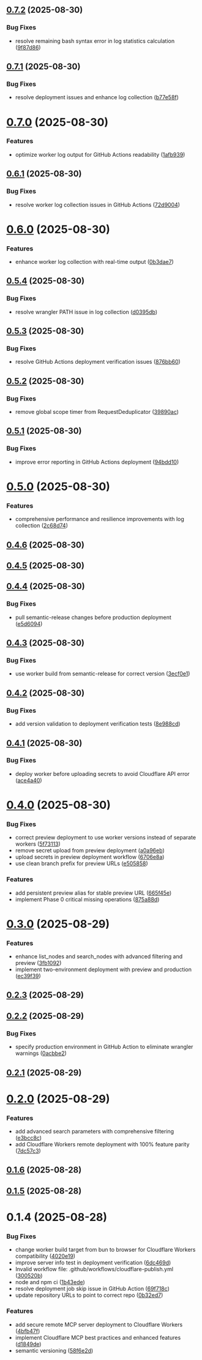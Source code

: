## [0.7.2](https://github.com/dseeker/mcp-workflowy-remote/compare/v0.7.1...v0.7.2) (2025-08-30)


### Bug Fixes

* resolve remaining bash syntax error in log statistics calculation ([9f87d86](https://github.com/dseeker/mcp-workflowy-remote/commit/9f87d8646c97be8e61f6862ce982c637406b6bdc))

## [0.7.1](https://github.com/dseeker/mcp-workflowy-remote/compare/v0.7.0...v0.7.1) (2025-08-30)


### Bug Fixes

* resolve deployment issues and enhance log collection ([b77e58f](https://github.com/dseeker/mcp-workflowy-remote/commit/b77e58f3045bb2704b523fd3e4f944d91605504b))

# [0.7.0](https://github.com/dseeker/mcp-workflowy-remote/compare/v0.6.1...v0.7.0) (2025-08-30)


### Features

* optimize worker log output for GitHub Actions readability ([1afb939](https://github.com/dseeker/mcp-workflowy-remote/commit/1afb9395c8d4fcddbb4775033fde2345da39b509))

## [0.6.1](https://github.com/dseeker/mcp-workflowy-remote/compare/v0.6.0...v0.6.1) (2025-08-30)


### Bug Fixes

* resolve worker log collection issues in GitHub Actions ([72d9004](https://github.com/dseeker/mcp-workflowy-remote/commit/72d9004b5e4d731181316cc308f7deaa9060dd26))

# [0.6.0](https://github.com/dseeker/mcp-workflowy-remote/compare/v0.5.4...v0.6.0) (2025-08-30)


### Features

* enhance worker log collection with real-time output ([0b3dae7](https://github.com/dseeker/mcp-workflowy-remote/commit/0b3dae7110380200d5e7bd823fbc8cfeece5ca08))

## [0.5.4](https://github.com/dseeker/mcp-workflowy-remote/compare/v0.5.3...v0.5.4) (2025-08-30)


### Bug Fixes

* resolve wrangler PATH issue in log collection ([d0395db](https://github.com/dseeker/mcp-workflowy-remote/commit/d0395dbafd91971b4d156400310868abab3bb663))

## [0.5.3](https://github.com/dseeker/mcp-workflowy-remote/compare/v0.5.2...v0.5.3) (2025-08-30)


### Bug Fixes

* resolve GitHub Actions deployment verification issues ([876bb60](https://github.com/dseeker/mcp-workflowy-remote/commit/876bb604bb534a46a3b485e178306388410c9a39))

## [0.5.2](https://github.com/dseeker/mcp-workflowy-remote/compare/v0.5.1...v0.5.2) (2025-08-30)


### Bug Fixes

* remove global scope timer from RequestDeduplicator ([39890ac](https://github.com/dseeker/mcp-workflowy-remote/commit/39890ac218c9fc696536af98b88e65f0edbab58e))

## [0.5.1](https://github.com/dseeker/mcp-workflowy-remote/compare/v0.5.0...v0.5.1) (2025-08-30)


### Bug Fixes

* improve error reporting in GitHub Actions deployment ([94bdd10](https://github.com/dseeker/mcp-workflowy-remote/commit/94bdd1086306089c7f5323adbc0f5ee515e95ffe))

# [0.5.0](https://github.com/dseeker/mcp-workflowy-remote/compare/v0.4.6...v0.5.0) (2025-08-30)


### Features

* comprehensive performance and resilience improvements with log collection ([2c68d74](https://github.com/dseeker/mcp-workflowy-remote/commit/2c68d74a2ade1a515bdd648c23086fe6977a70de))

## [0.4.6](https://github.com/dseeker/mcp-workflowy-remote/compare/v0.4.5...v0.4.6) (2025-08-30)

## [0.4.5](https://github.com/dseeker/mcp-workflowy-remote/compare/v0.4.4...v0.4.5) (2025-08-30)

## [0.4.4](https://github.com/dseeker/mcp-workflowy-remote/compare/v0.4.3...v0.4.4) (2025-08-30)


### Bug Fixes

* pull semantic-release changes before production deployment ([e5d6094](https://github.com/dseeker/mcp-workflowy-remote/commit/e5d60944f866f8e3cc35a4f3b38248d1fd2d9cda))

## [0.4.3](https://github.com/dseeker/mcp-workflowy-remote/compare/v0.4.2...v0.4.3) (2025-08-30)


### Bug Fixes

* use worker build from semantic-release for correct version ([3ecf0e1](https://github.com/dseeker/mcp-workflowy-remote/commit/3ecf0e1b5bba5bcde7d183e0ea097f67e9783fae))

## [0.4.2](https://github.com/dseeker/mcp-workflowy-remote/compare/v0.4.1...v0.4.2) (2025-08-30)


### Bug Fixes

* add version validation to deployment verification tests ([8e988cd](https://github.com/dseeker/mcp-workflowy-remote/commit/8e988cd7a2f9f773353669da9467548750970336))

## [0.4.1](https://github.com/dseeker/mcp-workflowy-remote/compare/v0.4.0...v0.4.1) (2025-08-30)


### Bug Fixes

* deploy worker before uploading secrets to avoid Cloudflare API error ([ace4a40](https://github.com/dseeker/mcp-workflowy-remote/commit/ace4a401330fcd01013c9755a936ab7209f13acb))

# [0.4.0](https://github.com/dseeker/mcp-workflowy-remote/compare/v0.3.0...v0.4.0) (2025-08-30)


### Bug Fixes

* correct preview deployment to use worker versions instead of separate workers ([5f73113](https://github.com/dseeker/mcp-workflowy-remote/commit/5f73113012ef578ce0af47e82bb4734701f1241a))
* remove secret upload from preview deployment ([a0a96eb](https://github.com/dseeker/mcp-workflowy-remote/commit/a0a96eb5d1849f33d2eeaacdc71f9f5a03d8f218))
* upload secrets in preview deployment workflow ([6706e8a](https://github.com/dseeker/mcp-workflowy-remote/commit/6706e8aba47f22c734019ea3d60d1818ea8d6617))
* use clean branch prefix for preview URLs ([e505858](https://github.com/dseeker/mcp-workflowy-remote/commit/e50585847c19bfbf06b17ee7e3d7110d9d3a1d75))


### Features

* add persistent preview alias for stable preview URL ([665f45e](https://github.com/dseeker/mcp-workflowy-remote/commit/665f45e2228607c4334b44331adfeadbdfd5a48b))
* implement Phase 0 critical missing operations ([875a88d](https://github.com/dseeker/mcp-workflowy-remote/commit/875a88db0254e236d83e4f07b018e5d78d377a79))

# [0.3.0](https://github.com/dseeker/mcp-workflowy-remote/compare/v0.2.3...v0.3.0) (2025-08-29)


### Features

* enhance list_nodes and search_nodes with advanced filtering and preview ([3fb1092](https://github.com/dseeker/mcp-workflowy-remote/commit/3fb109241fb3103d424c961984b42a5b2d3898ea))
* implement two-environment deployment with preview and production ([ec39f39](https://github.com/dseeker/mcp-workflowy-remote/commit/ec39f3996b1dbd0f738a3fbf55bef6ba560efbbc))

## [0.2.3](https://github.com/dseeker/mcp-workflowy-remote/compare/v0.2.2...v0.2.3) (2025-08-29)

## [0.2.2](https://github.com/dseeker/mcp-workflowy-remote/compare/v0.2.1...v0.2.2) (2025-08-29)


### Bug Fixes

* specify production environment in GitHub Action to eliminate wrangler warnings ([0acbbe2](https://github.com/dseeker/mcp-workflowy-remote/commit/0acbbe24da7fafb5bf7195593ff756f56bea491b))

## [0.2.1](https://github.com/dseeker/mcp-workflowy-remote/compare/v0.2.0...v0.2.1) (2025-08-29)

# [0.2.0](https://github.com/dseeker/mcp-workflowy-remote/compare/v0.1.6...v0.2.0) (2025-08-29)


### Features

* add advanced search parameters with comprehensive filtering ([e3bcc8c](https://github.com/dseeker/mcp-workflowy-remote/commit/e3bcc8c3ce6e93fc88bb41d7cc45a2b2e60adc60))
* add Cloudflare Workers remote deployment with 100% feature parity ([7dc57c3](https://github.com/dseeker/mcp-workflowy-remote/commit/7dc57c3f5d5d9edb64fb5cb665d634c333755db0))

## [0.1.6](https://github.com/dseeker/mcp-workflowy-remote/compare/v0.1.5...v0.1.6) (2025-08-28)

## [0.1.5](https://github.com/dseeker/mcp-workflowy-remote/compare/v0.1.4...v0.1.5) (2025-08-28)

# 0.1.4 (2025-08-28)


### Bug Fixes

* change worker build target from bun to browser for Cloudflare Workers compatibility ([4020e19](https://github.com/dseeker/mcp-workflowy-remote/commit/4020e19c83963daecd6b3e1633696911ac0c2087))
* improve server info test in deployment verification ([6dc469d](https://github.com/dseeker/mcp-workflowy-remote/commit/6dc469d69a36a2d996554c52b86335aa70bd697f))
* Invalid workflow file: .github/workflows/cloudflare-publish.yml ([300520b](https://github.com/dseeker/mcp-workflowy-remote/commit/300520b568aae8e886fc302cd90128ba2c5e55de))
* node and npm ci ([1b43ede](https://github.com/dseeker/mcp-workflowy-remote/commit/1b43ede8a8aa3612331e670a155c098d95eede27))
* resolve deployment job skip issue in GitHub Action ([69f718c](https://github.com/dseeker/mcp-workflowy-remote/commit/69f718c92101e904b2b5d2aa91ed2057cb9fd617))
* update repository URLs to point to correct repo ([0b32ed7](https://github.com/dseeker/mcp-workflowy-remote/commit/0b32ed7af8150eb7090ae2d703bcdc12b6d2f14d))


### Features

* add secure remote MCP server deployment to Cloudflare Workers ([4bfb47f](https://github.com/dseeker/mcp-workflowy-remote/commit/4bfb47f4c3c9a2c2e0a45941115c7e8126afb59e))
* implement Cloudflare MCP best practices and enhanced features ([d1849de](https://github.com/dseeker/mcp-workflowy-remote/commit/d1849dee2b22f805c0d26d8123b208f0ee624ea3))
* semantic versioning ([58f6e2d](https://github.com/dseeker/mcp-workflowy-remote/commit/58f6e2dd832a2dab24cceae795b1984a6ff0a969))
